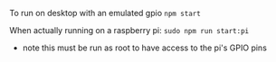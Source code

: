 To run on desktop with an emulated gpio
`npm start`

When actually running on a raspberry pi: 
`sudo npm run start:pi`

* note this must be run as root to have access to the pi's GPIO pins

